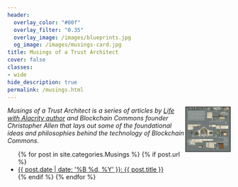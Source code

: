 ```yaml
---
header:
  overlay_color: "#00f"
  overlay_filter: "0.35"
  overlay_image: /images/blueprints.jpg
  og_image: /images/musings-card.jpg
title: Musings of a Trust Architect
cover: false
classes:
- wide
hide_description: true
permalink: /musings.html
---
```


<a href="/musings.html"><img src="https://raw.githubusercontent.com/BlockchainCommons/www.blockchaincommons.com/master/images/musings.png" width=100 height=100 style="border: 1px solid black; float: right;"></a>

_Musings of a Trust Architect is a series of articles by [Life with Alacrity author](http://www.lifewithalacrity.com/) and Blockchain Commons founder Christopher Allen that lays out some of the foundational ideas and philosophies behind the technology of Blockchain Commons._

<ul>
  {% for post in site.categories.Musings %}
    {% if post.url %}
        <li><a href="{{ post.url }}">{{ post.date | date: '%B %d, %Y' }}: {{ post.title }}</a></li>
    {% endif %}
  {% endfor %}
</ul>
